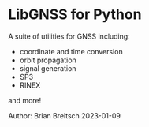 # LibGNSS for Python
A suite of utilities for GNSS including:

- coordinate and time conversion
- orbit propagation
- signal generation
- SP3
- RINEX

and more!

Author: Brian Breitsch
2023-01-09
